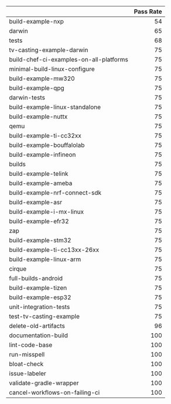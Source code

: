 |                                         |   Pass Rate |
|:----------------------------------------|------------:|
| build-example-nxp                       |          54 |
| darwin                                  |          65 |
| tests                                   |          68 |
| tv-casting-example-darwin               |          75 |
| build-chef-ci-examples-on-all-platforms |          75 |
| minimal-build-linux-configure           |          75 |
| build-example-mw320                     |          75 |
| build-example-qpg                       |          75 |
| darwin-tests                            |          75 |
| build-example-linux-standalone          |          75 |
| build-example-nuttx                     |          75 |
| qemu                                    |          75 |
| build-example-ti-cc32xx                 |          75 |
| build-example-bouffalolab               |          75 |
| build-example-infineon                  |          75 |
| builds                                  |          75 |
| build-example-telink                    |          75 |
| build-example-ameba                     |          75 |
| build-example-nrf-connect-sdk           |          75 |
| build-example-asr                       |          75 |
| build-example-i-mx-linux                |          75 |
| build-example-efr32                     |          75 |
| zap                                     |          75 |
| build-example-stm32                     |          75 |
| build-example-ti-cc13xx-26xx            |          75 |
| build-example-linux-arm                 |          75 |
| cirque                                  |          75 |
| full-builds-android                     |          75 |
| build-example-tizen                     |          75 |
| build-example-esp32                     |          75 |
| unit-integration-tests                  |          75 |
| test-tv-casting-example                 |          75 |
| delete-old-artifacts                    |          96 |
| documentation-build                     |         100 |
| lint-code-base                          |         100 |
| run-misspell                            |         100 |
| bloat-check                             |         100 |
| issue-labeler                           |         100 |
| validate-gradle-wrapper                 |         100 |
| cancel-workflows-on-failing-ci          |         100 |